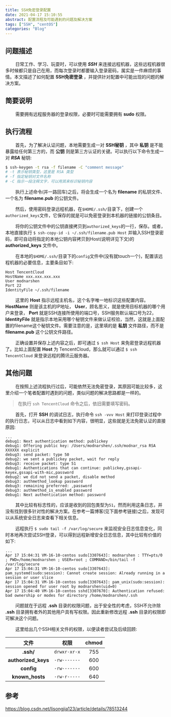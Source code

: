 ```yaml
---
title: SSH免密登录配置
date: 2021-04-17 15:10:55
abstract: 配置流程及可能遇到的问题及解决方案
tags: ["SSH", "centOS"]
categories: "Blog"
---
```


## 问题描述

&#160; &#160; &#160; &#160; 日常工作、学习、玩耍时，可以使用 _**SSH**_ 来连接远程机器，这些远程机器很多时候都只是自己在用，而每次登录时都要输入登录密码，属实是一件麻烦的事情。本文描述了如何配置 **SSH免密登录** ，并提供针对配置中可能出现的问题的解决方案。

## 简要说明

&#160; &#160; &#160; &#160; 需要拥有远程服务器的登录权限，必要时可能需要拥有 **sudo** 权限。

## 执行流程

&#160; &#160; &#160; &#160; 首先，为了解决认证问题，本地需要生成一对 **SSH秘钥** ，其中 **私钥** 是不能暴露给任何第三方的，而 **公钥** 则是第三方认证的关键。可以执行以下命令生成一对 _**RSA**_ 秘钥:

```bash
$ ssh-keygen -t rsa -f filename -C "comment message"
# -t 表示秘钥类型，这里是 RSA 类型
# -f 指定秘钥对文件名称
# -C 指示一段注释文字，可以用其来标识秘钥内容
```

&#160; &#160; &#160; &#160; 执行上述命令(并一路回车)之后，将会生成一个名为 **filename** 的私钥文件、一个名为 **filename.pub** 的公钥文件。

&#160; &#160; &#160; &#160; 然后，使用密码登录远程机器，在`$HOME/.ssh/`目录下，创建一个`authorized_keys`文件，它保存的就是可以免密登录到本机器的链接的公钥条目。

&#160; &#160; &#160; &#160; 将你的公钥文件中的公钥直接拷贝到`authorized_keys`的一行，保存。或者，本地直接执行 `$ ssh-copy-id -i ~/.ssh/filename.pub Host` 并输入SSH登录密码，即可自动将指定的本地公钥内容拷贝到Host(说明详见下文)的 **authorized_keys** 文件中。

&#160; &#160; &#160; &#160; 在本地的`$HOME/.ssh/`目录下的`config`文件中(没有就touch一个)，配置该远程机器的必要信息，主要条目如下:

```config
Host TencentCloud
HostName xxx.xxx.xxx.xxx
User modnarshen
Port 22
IdentityFile ~/.ssh/filename
```

&#160; &#160; &#160; &#160; 这里的 **Host** 指示远程主机名，这个名字唯一地标识这些配置内容。 **HostName** 则是该主机的IP地址， **User**，顾名思义，就是使用目标机器的哪个用户来登录， **Port** 就是SSH连接所使用的端口号，SSH服务默认端口号为22， **IdentityFile** 就是指示本地采用哪个秘钥文件来做认证校验，当然，这就是上面配置的filename这个秘钥文件。需要注意的是，这里填的是 **私钥** 文件路径，而不是 **filename.pub** 这个公钥文件路径。

&#160; &#160; &#160; &#160; 正确设置并保存上述内容之后，即可通过 `$ ssh Host` 来免密登录远程机器了。比如上面配置 **Host** 为 TencentCloud，那么就可以通过 `$ ssh TencentCloud` 来登录远程的腾讯云服务器。

## 其他问题

&#160; &#160; &#160; &#160; 在按照上述流程执行过后，可能依然无法免密登录，其原因可能比较多，这里介绍一个笔者配置时遇到的问题，类似问题的解决思路都是一样的。

> 在执行 `ssh TencentCloud` 命令之后，依旧需要填写密码。

&#160; &#160; &#160; &#160; 首先，打开 **SSH** 的调试日志，执行命令 `ssh -vvv Host` 来打印登录过程中的执行日志，可以从日志中看到如下内容，很明显，这些就是无法免密认证的直接原因:

```log
...
debug1: Next authentication method: publickey
debug1: Offering public key: /Users/modnarshen/.ssh/modnar_rsa RSA XXXXXX explicit
debug3: send packet: type 50
debug2: we sent a publickey packet, wait for reply
debug3: receive packet: type 51
debug1: Authentications that can continue: publickey,gssapi-keyex,gssapi-with-mic,password
debug2: we did not send a packet, disable method
debug3: authmethod_lookup password
debug3: remaining preferred: ,password
debug3: authmethod_is_enabled password
debug1: Next authentication method: password
```

&#160; &#160; &#160; &#160; 其中比较有标志性的，应该是收到的回包类型为`51`，然而利用这条日志，并没有找到很多针对性的解决方案。在参考一篇博客(见下面参考链接)之后，发现可以从系统安全日志来查看下相关信息。

&#160; &#160; &#160; &#160; 远程执行 `$ sudo tail -f /var/log/secure` 来监视安全日志信息变化，同时本地再次尝试SSH登录，可以得到远程新增安全日志信息，其中比较有价值的如下:

```log
...
Apr 17 15:04:31 VM-16-10-centos sudo[3307643]: modnarshen : TTY=pts/0 ; PWD=/home/modnarshen ; USER=root ; COMMAND=/bin/tail -f /var/log/secure
Apr 17 15:04:31 VM-16-10-centos sudo[3307643]: pam_systemd(sudo:session): Cannot create session: Already running in a session or user slice
Apr 17 15:04:31 VM-16-10-centos sudo[3307643]: pam_unix(sudo:session): session opened for user root by modnarshen(uid=0)
Apr 17 15:04:40 VM-16-10-centos sshd[3307670]: Authentication refused: bad ownership or modes for directory /home/modnarshen/.ssh
```

&#160; &#160; &#160; &#160; 问题就在于远程 **.ssh** 目录的权限问题，出于安全性的考虑，SSH不允许除 **.ssh** 目录拥有者外的其他用户具有写权限。因此重新修改远程 **.ssh** 目录的权限即可解决这个问题。

&#160; &#160; &#160; &#160; 这里给出几个SSH相关文件的权限，以便读者尝试及后续回顾:

| 文件 | 权限 | chmod |
| :--: | :--: | :---: |
| **.ssh/** | `drwxr-xr-x` | 755 |
| **authorized_keys** | `-rw-------` | 600 |
| **config** | `-rw-------` | 600 |
| **known_hosts** | `-rw-r-----` | 640 |

## 参考

https://blog.csdn.net/lisongjia123/article/details/78513244

